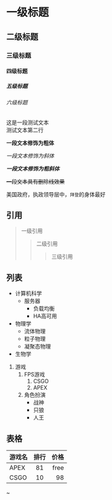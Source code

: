 # 一级标题
## 二级标题
### 三级标题
#### 四级标题
##### 五级标题
###### 六级标题


这是一段测试文本<br>
测试文本第二行


**一段文本修饰为粗体**

*一段文本修饰为斜体*

***一段文本修饰为粗斜体***

~~一段文本具有删除线效果~~

美国政府，执政领导层中，`拜登`的身体最好

## 引用

> 一级引用
>> 二级引用
>>> 三级引用

## 列表

* 计算机科学
  * 服务器
    * 负载均衡
    * HA高可用
* 物理学
  * 流体物理
  * 粒子物理
  * 凝聚态物理
* 生物学


1. 游戏
   1. FPS游戏
      1. CSGO
      2. APEX
   2. 角色扮演
      * 战神
      * 只狼
      * 人王

## 表格

游戏名|排行|价格
---|:---:|---:
APEX|81|free
CSGO|10|98
~
